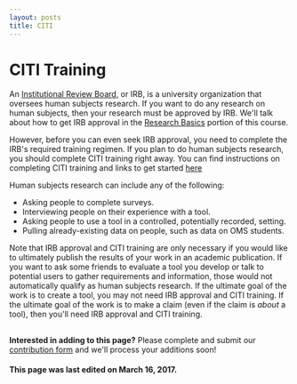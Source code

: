 ```yaml
---
layout: posts
title: CITI
---
```

# CITI Training

An [Institutional Review Board](https://en.wikipedia.org/wiki/Institutional_review_board), or IRB,
is a university organization that oversees human subjects research. If you want to do any research
 on human subjects, then your research must be approved by IRB. We'll talk about how to get IRB
 approval in the [Research Basics](./RPM_ResarchBasics.md) portion of this course.

However, before you can even seek IRB approval, you need to complete the IRB's
required training regimen. If you plan to do human subjects research, you
should complete CITI training right away. You can find instructions on
completing CITI training and links to get started [here](http://researchintegrity.gatech.edu/about-irb/irb-required-training)

Human subjects research can include any of the following:

* Asking people to complete surveys.
* Interviewing people on their experience with a tool.
* Asking people to use a tool in a controlled, potentially recorded, setting.
* Pulling already-existing data on people, such as data on OMS students.


Note that IRB approval and CITI training are only necessary if you would
like to ultimately publish the results of your work in an academic
publication. If you want to ask some friends to evaluate a tool you
develop or talk to potential users to gather requirements and information,
those would not automatically qualify as human subjects research. If the
ultimate goal of the work is to create a tool, you may not need IRB approval
and CITI training. If the ultimate goal of the work is to make a claim
(even if the claim is _about_ a tool), then you'll need IRB approval and CITI training.

##

__Interested in adding to this page?__ Please complete and submit our [contribution form](https://docs.google.com/forms/d/19Z8PwYZ-JQn_EIds5M3YfwgVGKJdTadeknPt770c8RU/viewform?usp=send_form) and we'll process your additions soon!

#### This page was last edited on March 16, 2017.
